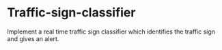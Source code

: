# Traffic-sign-classifier
Implement a real time traffic sign classifier which identifies the traffic sign and gives an alert.  
